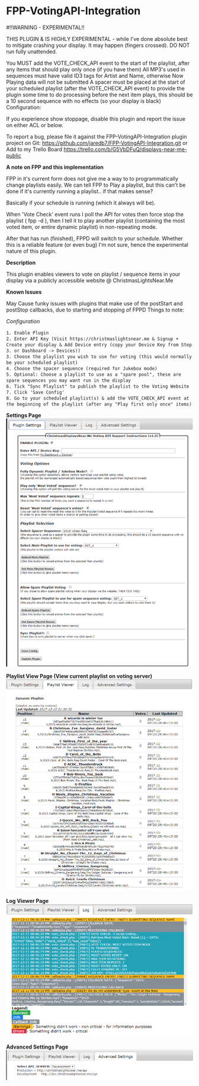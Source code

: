 # FPP-VotingAPI-Integration
#!!WARNING - EXPERIMENTAL!!

THIS PLUGIN & IS HIGHLY EXPERIMENTAL - while I've done absolute best to mitigate crashing your display. It may happen (fingers crossed).
DO NOT run fully unattended.

You MUST add the VOTE_CHECK_API event to the start of the playlist, after any items that should play only once (if you have them)
All MP3's used in sequences must have valid ID3 tags for Artist and Name, otherwise Now Playing data will not be submitted
A spacer must be placed at the start of your scheduled playlist (after the VOTE_CHECK_API event) to provide the plugin some time to do processing before the next item plays, this should be a 10 second sequence with no effects (so your display is black)
Configuration:

If you experience show stoppage, disable this plugin and report the issue on either ACL or below.

To report a bug, please file it against the FPP-VotingAPI-Integration plugin project on Git: https://github.com/jaredb7/FPP-VotingAPI-Integration.git 
or Add to my Trello Board https://trello.com/b/G5VbDFuQ/displays-near-me-public

**A note on FPP and this implementation**

FPP in it's current form does not give me a way to to programmatically change playlists easily.
We can tell FPP to Play a playlist, but this can't be done if it's currently running a playlist.. if that makes sense?

Basically if your schedule is running (which it always will be).
 
When 'Vote Check' event runs I poll the API for votes then force stop the playlist ( fpp -d ), then I tell it to play another playlist (containing the most voted item, or entire dynamic playlist) in non-repeating mode.

After that has run (finished), FPPD will switch to your schedule. Whether this is a reliable feature (or even bug) I'm not sure, hence the experimental nature of this plugin.

**Description**

This plugin enables viewers to vote on playlist / sequence items in your display via a publicly accessible website @ ChristmasLightsNear.Me

**Known Issues**

May Cause funky issues with plugins that make use of the postStart and postStop callbacks, due to starting and stopping of FPPD
Things to note:

_Configuration_

    1. Enable Plugin        
    2. Enter API Key (Visit https://christmaslightsnear.me & Signup + Create your display & Add Device entry (copy your Device Key from Step 3. or Dashboard -> Devices))
    3. Choose the playlist you wish to use for voting (this would normally be your scheduled playlist)
    4. Choose the spacer sequence (required for Jukebox mode)
    5. Optional: Choose a playlist to use as a "spare pool", these are spare sequences you may want run in the display
    6. Tick "Sync Playlist" to publish the playlist to the Voting Website
    7. Click 'Save Config'
    8. Go to your scheduled playlist(s) & add the VOTE_CHECK_API event at the beginning of the playlist (after any "Play first only once" items)            

**Settings Page**       
![Alt text](/images/settings_page.png?raw=true "Settings Page")

**Playlist View Page (View current playlist on voting server)**       
![Alt text](/images/playlist_view_page.png?raw=true "Playlist View Page")

**Log Viewer Page**       
![Alt text](/images/log_viewer_page.png?raw=true "Log Viewer Page")

**Advanced Settings Page**       
![Alt text](/images/advanced_settings_page.png?raw=true "Advanced Settings Page")